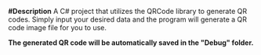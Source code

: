 **#Description**
A C# project that utilizes the QRCode library to generate QR codes. Simply input your desired data and the program will generate a QR code image file for you to use.

**The generated QR code will be automatically saved in the "Debug" folder.**

